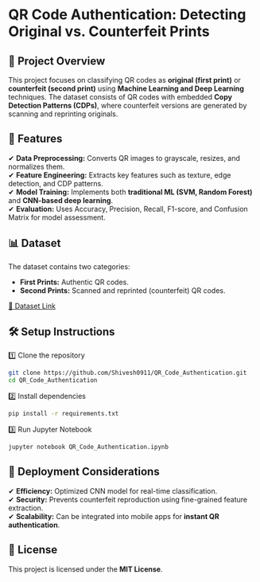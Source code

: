 # QR Code Authentication: Detecting Original vs. Counterfeit Prints  

## 📌 Project Overview  
This project focuses on classifying QR codes as **original (first print)** or **counterfeit (second print)** using **Machine Learning and Deep Learning** techniques. The dataset consists of QR codes with embedded **Copy Detection Patterns (CDPs)**, where counterfeit versions are generated by scanning and reprinting originals.


## 🚀 Features  
✔ **Data Preprocessing:** Converts QR images to grayscale, resizes, and normalizes them.  
✔ **Feature Engineering:** Extracts key features such as texture, edge detection, and CDP patterns.  
✔ **Model Training:** Implements both **traditional ML (SVM, Random Forest)** and **CNN-based deep learning**.  
✔ **Evaluation:** Uses Accuracy, Precision, Recall, F1-score, and Confusion Matrix for model assessment.  

## 📊 Dataset  
The dataset contains two categories:  
- **First Prints:** Authentic QR codes.  
- **Second Prints:** Scanned and reprinted (counterfeit) QR codes.  

[🔗 Dataset Link](https://drive.google.com/drive/folders/1pPeWT1zntlKXnuY_yHmpI-ZzKl4nLgQS?usp=drive_link)  

## 🛠 Setup Instructions  
1️⃣ Clone the repository  
```bash
git clone https://github.com/Shivesh0911/QR_Code_Authentication.git
cd QR_Code_Authentication
```
2️⃣ Install dependencies  
```bash
pip install -r requirements.txt
```
3️⃣ Run Jupyter Notebook  
```bash
jupyter notebook QR_Code_Authentication.ipynb
``` 

## 🤖 Deployment Considerations  
✔ **Efficiency:** Optimized CNN model for real-time classification.  
✔ **Security:** Prevents counterfeit reproduction using fine-grained feature extraction.  
✔ **Scalability:** Can be integrated into mobile apps for **instant QR authentication**.  

## 📜 License  
This project is licensed under the **MIT License**.  
